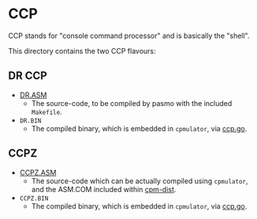 # CCP

CCP stands for "console command processor" and is basically the "shell".

This directory contains the two CCP flavours:



## DR CCP

* [DR.ASM](DR.ASM)
  * The source-code, to be compiled by pasmo with the included `Makefile`.
* `DR.BIN`
  * The compiled binary, which is embedded in `cpmulator`, via [ccp.go](ccp.go).



## CCPZ

* [CCPZ.ASM](CCPZ.ASM)
  * The source-code which can be actually compiled using `cpmulator`, and the ASM.COM included within [cpm-dist](https://github.com/skx/cpm-dist).
* `CCPZ.BIN`
  * The compiled binary, which is embedded in `cpmulator`, via [ccp.go](ccp.go).
